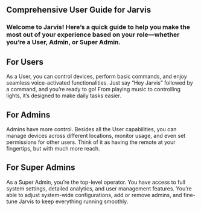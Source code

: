 ## Comprehensive User Guide for Jarvis
### Welcome to Jarvis! Here’s a quick guide to help you make the most out of your experience based on your role—whether you’re a User, Admin, or Super Admin.

## For Users
As a User, you can control devices, perform basic commands, and enjoy seamless voice-activated functionalities. Just say “Hey Jarvis” followed by a command, and you’re ready to go! From playing music to controlling lights, it’s designed to make daily tasks easier.

## For Admins
Admins have more control. Besides all the User capabilities, you can manage devices across different locations, monitor usage, and even set permissions for other users. Think of it as having the remote at your fingertips, but with much more reach.

## For Super Admins
As a Super Admin, you’re the top-level operator. You have access to full system settings, detailed analytics, and user management features. You’re able to adjust system-wide configurations, add or remove admins, and fine-tune Jarvis to keep everything running smoothly.

